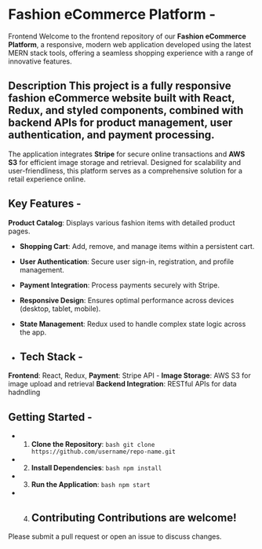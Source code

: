 # Fashion eCommerce Platform - 
Frontend Welcome to the frontend repository of our 
**Fashion eCommerce Platform**, a responsive, modern web application developed using the latest MERN stack tools, offering a seamless shopping experience with a range of innovative features.

## Description This project is a fully responsive fashion eCommerce website built with React, Redux, and styled components, combined with backend APIs for product management, user authentication, and payment processing. 
The application integrates 
**Stripe** for secure online transactions and 
**AWS S3** for efficient image storage and retrieval. 
Designed for scalability and user-friendliness, this platform serves as a comprehensive solution for a retail experience online.

## Key Features - 
**Product Catalog**: Displays various fashion items with detailed product pages.
- **Shopping Cart**: Add, remove, and manage items within a persistent cart.
- **User Authentication**: Secure user sign-in, registration, and profile management.
- **Payment Integration**: Process payments securely with Stripe.
- **Responsive Design**: Ensures optimal performance across devices (desktop, tablet, mobile).
- **State Management**: Redux used to handle complex state logic across the app.

-  ## Tech Stack -
**Frontend**: React, Redux,
**Payment**: Stripe API - 
**Image Storage**: AWS S3 for image upload and retrieval 
**Backend Integration**: RESTful APIs for data hadndling
  
  ## Getting Started -
- 1. **Clone the Repository**: ```bash git clone https://github.com/username/repo-name.git ```
- 2. **Install Dependencies**: ```bash npm install ```
- 3. **Run the Application**: ```bash npm start ```
- 4. ## Contributing Contributions are welcome!
Please submit a pull request or open an issue to discuss changes. 
